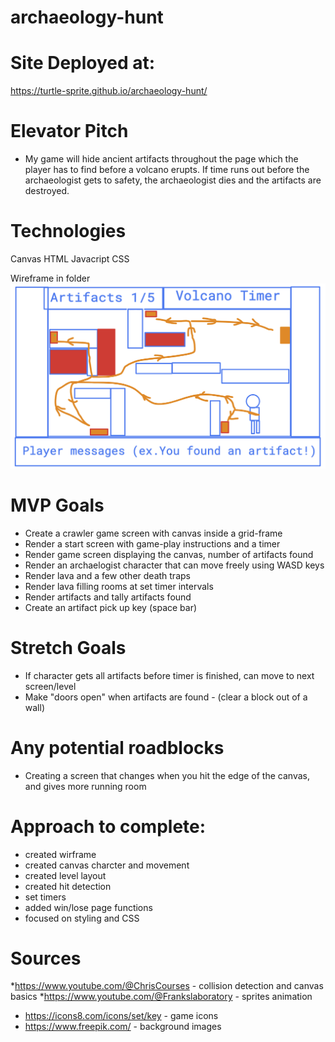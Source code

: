 # archaeology-hunt

# Site Deployed at:
https://turtle-sprite.github.io/archaeology-hunt/

# Elevator Pitch
* My game will hide ancient artifacts throughout the page which the player has to find before a volcano erupts. If time runs out before the archaeologist gets to safety, the archaeologist dies and the artifacts are destroyed.

# Technologies
Canvas
HTML
Javacript
CSS

Wireframe in folder
![Wireframe](Wireframe.png)


# MVP Goals
* Create a crawler game screen with canvas inside a grid-frame
* Render a start screen with game-play instructions and a timer
* Render game screen displaying the canvas, number of artifacts found
* Render an archaelogist character that can move freely using WASD keys
* Render lava and a few other death traps
* Render lava filling rooms at set timer intervals
* Render artifacts and tally artifacts found
* Create an artifact pick up key (space bar)


# Stretch Goals
* If character gets all artifacts before timer is finished, can move to next screen/level
* Make "doors open" when artifacts are found - (clear a block out of a wall)

# Any potential roadblocks
* Creating a screen that changes when you hit the edge of the canvas, and gives more running room

# Approach to complete:
* created wirframe
* created canvas charcter and movement
* created level layout
* created hit detection
* set timers 
* added win/lose page functions
* focused on styling and CSS


# Sources 
*https://www.youtube.com/@ChrisCourses - collision detection and canvas basics
*https://www.youtube.com/@Frankslaboratory - sprites animation
* https://icons8.com/icons/set/key - game icons
* https://www.freepik.com/ - background images


